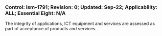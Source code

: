 ### Control: ism-1791; Revision: 0; Updated: Sep-22; Applicability: ALL; Essential Eight: N/A
<p>The integrity of applications, ICT equipment and services are assessed as part of acceptance of products and services.</p>